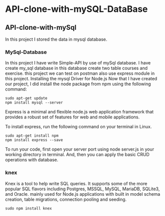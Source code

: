 # API-clone-with-mySQL-DataBase

##  API-clone-with-mySql

In this project I stored the data in mysql database.

###   MySql-Database

In this project I have write Simple-API by use of mySql database. I have create my_sql database in this database create two table courses and exercise. this project we can test on postman also use express module in this project.
Installing the mysql Driver for Node.js
Now that I have created our project, I did install the node package from npm using the following command:

    sudo apt-get update
    npm install mysql --server
    
Express is a minimal and flexible node.js web application framework that provides a robust set of features for web and mobile applications.

To install express, run the following command on your terminal in Linux.

    sudo apt-get install npm
    npm install express --save 
    
To run your code, first open your server port using node server.js in your working directory in terminal. And, then you can apply the basic CRUD operations with database.

###   knex

Knex is a tool to help write SQL queries. It supports some of the more popular SQL flavors including Postgres, MSSQL, MySQL, MariaDB, SQLite3, and Oracle. mainly used for Node.js applications with built in model schema creation, table migrations, connection pooling and seeding.

    sudo npm install knex
